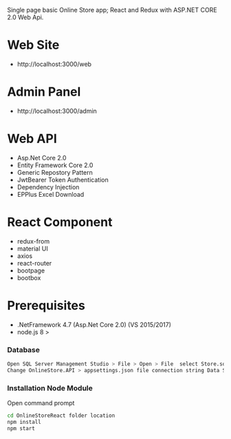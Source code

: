 Single page basic Online Store app; React and Redux with ASP.NET CORE 2.0 Web Api.

# Web Site
- http://localhost:3000/web

# Admin Panel
- http://localhost:3000/admin

# Web API
- Asp.Net Core 2.0
- Entity Framework Core 2.0
- Generic Repostory Pattern
- JwtBearer Token Authentication
- Dependency Injection
- EPPlus Excel Download

# React Component
  - redux-from
  - material UI
  - axios
  - react-router
  - bootpage
  - bootbox

# Prerequisites
  
  - .NetFramework 4.7 (Asp.Net Core 2.0) (VS 2015/2017)  
  - node.js 8 >

### Database
```sh
Open SQL Server Management Studio > File > Open > File  select Store.sql and execute
Change OnlineStore.API > appsettings.json file connection string Data Source your server name
```

### Installation Node Module

Open command prompt

```sh
cd OnlineStoreReact folder location
npm install 
npm start
```
